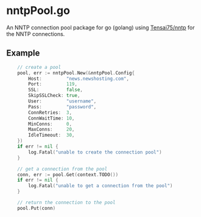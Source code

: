 nntpPool.go
=======

An NNTP connection pool package for go (golang) using  [Tensai75/nntp](https://github.com/Tensai75/nntp) for the NNTP connections.

Example
-------

```go
	// create a pool
	pool, err := nntpPool.New(&nntpPool.Config{
		Host:         "news.newshosting.com",
		Port:         119,
		SSL:          false,
		SkipSSLCheck: true,
		User:         "username",
		Pass:         "password",
		ConnRetries:  3,
		ConnWaitTime: 10,
		MinConns:     0,
		MaxConns:     20,
		IdleTimeout:  30,
	})
	if err != nil {
		log.Fatal("unable to create the connection pool")
	}

	// get a connection from the pool
	conn, err := pool.Get(context.TODO())
	if err != nil {
		log.Fatal("unable to get a connection from the pool")
	}

	// return the connection to the pool
	pool.Put(conn)
```

